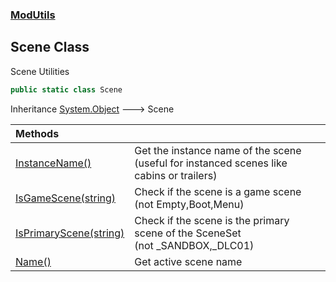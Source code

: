 ### [ModUtils](ModUtils.md 'ModUtils')

## Scene Class

Scene Utilities

```csharp
public static class Scene
```

Inheritance [System.Object](https://docs.microsoft.com/en-us/dotnet/api/System.Object 'System.Object') &#129106; Scene

| Methods | |
| :--- | :--- |
| [InstanceName()](ModUtils.Scene.InstanceName().md 'ModUtils.Scene.InstanceName()') | Get the instance name of the scene<br/>(useful for instanced scenes like cabins or trailers) |
| [IsGameScene(string)](ModUtils.Scene.IsGameScene(string).md 'ModUtils.Scene.IsGameScene(string)') | Check if the scene is a game scene<br/>(not Empty,Boot,Menu) |
| [IsPrimaryScene(string)](ModUtils.Scene.IsPrimaryScene(string).md 'ModUtils.Scene.IsPrimaryScene(string)') | Check if the scene is the primary scene of the SceneSet<br/>(not _SANDBOX,_DLC01) |
| [Name()](ModUtils.Scene.Name().md 'ModUtils.Scene.Name()') | Get active scene name |
